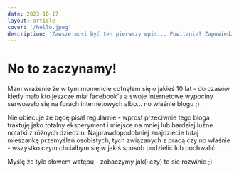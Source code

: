 ```yaml
---
date: 2023-10-17
layout: article
cover: '/hello.jpeg'
description: 'Zawsze musi być ten pierwszy wpis... Powitanie? Zapowiedź? Jeszcze nie wiem - na pewno początek ;)'
---
```


# No to zaczynamy!

Mam wrażenie że w tym momencie cofnąłem się o jakieś 10 lat - do czasów kiedy mało kto jeszcze miał facebook'a a swoje internetowe wypociny serwowało się na forach internetowych albo... no właśnie blogu ;)

Nie obiecuje że będę pisał regularnie - wprost przeciwnie tego bloga traktuję jako totalny eksperyment i miejsce na mniej lub bardziej luźne notatki z różnych dziedzin. 
Najprawdopodobniej znajdziecie tutaj mieszankę przemyśleń osobistych, tych związanych z pracą czy no właśnie - wszystko czym chciałbym się w jakiś sposób podzielić lub pochwalić.

Myślę że tyle słowem wstępu - zobaczymy jak(i czy) to sie rozwinie ;)

